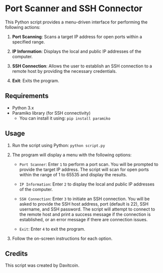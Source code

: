 # Port Scanner and SSH Connector

This Python script provides a menu-driven interface for performing the following actions:

1. **Port Scanning**: Scans a target IP address for open ports within a specified range.

2. **IP Information**: Displays the local and public IP addresses of the computer.

3. **SSH Connection**: Allows the user to establish an SSH connection to a remote host by providing the necessary credentials.

4. **Exit**: Exits the program.

## Requirements

- Python 3.x
- Paramiko library (for SSH connectivity)
  - You can install it using: `pip install paramiko`

## Usage

1. Run the script using Python: `python script.py`

2. The program will display a menu with the following options:

   - `Port Scanner`: Enter `1` to perform a port scan. You will be prompted to provide the target IP address. The script will scan for open ports within the range of 1 to 65535 and display the results.

   - `IP Information`: Enter `2` to display the local and public IP addresses of the computer.

   - `SSH Connection`: Enter `3` to initiate an SSH connection. You will be asked to provide the SSH host address, port (default is 22), SSH username, and SSH password. The script will attempt to connect to the remote host and print a success message if the connection is established, or an error message if there are connection issues.

   - `Exit`: Enter `4` to exit the program.

3. Follow the on-screen instructions for each option.

## Credits

This script was created by Davitcoin.

